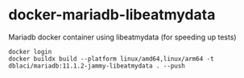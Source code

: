 # docker-mariadb-libeatmydata
Mariadb docker container using libeatmydata (for speeding up tests)

```
docker login
docker buildx build --platform linux/amd64,linux/arm64 -t dblaci/mariadb:11.1.2-jammy-libeatmydata . --push
```
